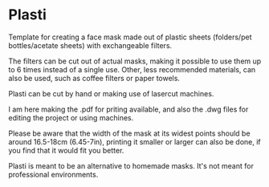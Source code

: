 # Plasti
Template for creating a face mask made out of plastic sheets (folders/pet bottles/acetate sheets) with exchangeable filters.

The filters can be cut out of actual masks, making it possible to use them up to 6 times instead of a single use. Other, less recommended materials, can also be used, such as coffee filters or paper towels. 

Plasti can be cut by hand or making use of lasercut machines.

I am here making the .pdf for priting available, and also the .dwg files for editing the project or using machines.

Please be aware that the width of the mask at its widest points should be around 16.5-18cm (6.45-7in), printing it smaller or larger can also be done, if you find that it would fit you better. 

Plasti is meant to be an alternative to homemade masks. It's not meant for professional environments. 
